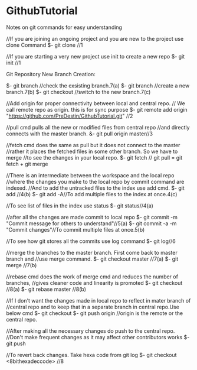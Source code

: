 # GithubTutorial
Notes on git commands for easy understanding

//If you are joining an ongoing project and you are new to the project use clone Command
$-  git clone <repourl>//1

//If you are starting a very new project use init to create a new repo
$-  git init //1

Git Repository New Branch Creation:

$-  git branch  //check the exsisting branch.7(a)
$-  git branch <branchname>  //create a new branch.7(b)
$-  git checkout <branchname>  //switch to the new branch.7(c)

//Add origin for proper connectivity between local and central repo.
// We call remote repo as origin. this is for sync purpose
$-  git remote add origin "https://github.com/PreDestin/GithubTutorial.git" //2

//pull cmd pulls all the new or modified files from central repo
//and directly connects with the master branch.
&-  git pull origin master//3

//fetch cmd does the same as pull but it does not connect to the master
//rather it places the fetched files in some other branch. So we have to merge
//to see the changes in your local repo.
$-  git fetch // git pull = git fetch + git merge

//There is an intermediate between the workspace and the local repo
//where the changes you make to the local repo by commit command are indexed.
//And to add the untracked files to the index use add cmd.
$-  git add <filename>//4(b)
$-  git add -A//To add multiple files to the index at once.4(c)

//To see list of files in the index use status
$-  git status//4(a)

//after all the changes are made commit to local repo
$-  git commit -m "Commit message for others to understand"//5(a)
$-  git commit -a -m "Commit changes"//To commit multiple files at once.5(b)

//To see how git stores all the commits use log command
$-  git log//6

//merge the branches to the master branch. First come back to master branch and
//use merge command.
$-  git checkout master  //7(a)
$-  git merge <branchname>  //7(b)

//rebase cmd does the work of merge cmd and reduces the number of branches,
//gives cleaner code and linearity is promoted
$-  git checkout <branchname>  //8(a)
$-  git rebase master  //8(b)

//If I don't want the changes made in local repo to reflect in mater branch of
//central repo and to keep that in a separate branch in central repo.Use below cmd
$-  git checkout <branchname>
$-  git push origin <branchname> //origin is the remote or the central repo.

//After making all the necessary changes do push to the central repo.
//Don't make frequent changes as it may affect other contributors works
$-  git push

//To revert back changes. Take hexa code from git log
$-  git checkout <8bithexadeccode> <filename> //8
